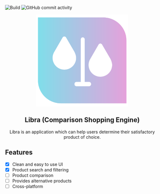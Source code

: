 ![Build](https://github.com/Tomas-Per/ComparisonShoppingEngine/workflows/Build/badge.svg)
<img alt="GitHub commit activity" src="https://img.shields.io/github/commit-activity/m/Tomas-Per/ComparisonShoppingEngine">
<p align="center">
  <a href="https://github.com/https://github.com/Tomas-Per/ComparisonShoppingEngine">
    <img src="Images/png/libra500.png" alt="Logo" width="300" height="300">
  </a>
</p>

<h2 align="center">Libra (Comparison Shopping Engine)</h2>
<p align="center">
  Libra is an application which can help users determine their satisfactory product of choice.
</p>

## Features
- [x] Clean and easy to use UI
- [x] Product search and filtering
- [ ] Product comparison
- [ ] Provides alternative products
- [ ] Cross-platform
